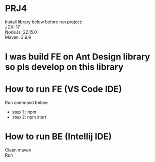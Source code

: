 # PRJ4
Install library below before run project:  
JDK: 17  
NodeJs: 22.15.0  
Maven: 3.9.9  
# I was build FE on Ant Design library so pls develop on this library  
# How to run FE (VS Code IDE)
Run command below:  
- step 1 : npm i  
- step 2: npm start  
# How to run BE (Intellij IDE)
Clean maven  
Run  

